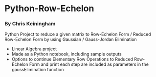 # Python-Row-Echelon
### By Chris Keiningham

Python Project to reduce a given matrix to Row-Echelon Form / Reduced Row-Echelon Form by using Gaussian / Gauss-Jordan Elimination
- Linear Algebra project
- Made as a Python notebook, including sample outputs
- Options to continue Elementary Row Operations to Reduced Row-Echelon Form and print each step are included as parameters in the gaussElimination function
